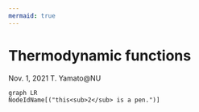 ```yaml
---
mermaid: true
---
```

# Thermodynamic functions

Nov. 1, 2021
T. Yamato@NU

```mermaid
graph LR
NodeIdName[("this<sub>2</sub> is a pen.")]
```
